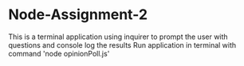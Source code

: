 # Node-Assignment-2

This is a terminal application using inquirer to prompt the user with questions and console log the results
Run application in terminal with command 'node opinionPoll.js'

